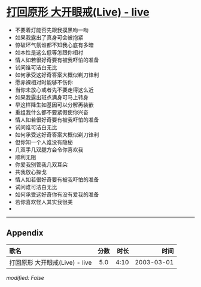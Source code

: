 # [打回原形 大开眼戒(Live) - live](https://music.163.com/song?id=66909)

* 不要着灯能否先跟我摸黑吻一吻
* 如果我露出了真身可会被抱紧
* 惊破坏气氛谁都不知我心底有多暗
* 如本性是这么低等怎跟你相衬
* 情人如若很好奇要有被我吓怕的准备
* 试问谁可洁白无比
* 如何承受这好奇答案大概似剃刀锋利
* 愿赤裸相对时能够不伤你
* 当你未放心或者先不要走得这么近
* 如果我露出斑点满身可马上转身
* 早这样降生如基因可以分解再装嵌
* 重组我什么都不要紧假使你兴奋
* 情人如若很好奇要有被我吓怕的准备
* 试问谁可洁白无比
* 如何承受这好奇答案大概似剃刀锋利
* 但你知一个人谁没有隐秘
* 几双手几双腿方会令你喜欢我
* 顺利无阻
* 你爱我别管我几双耳朵
* 共我放心探戈
* 情人如若很好奇要有被我吓怕的准备
* 试问谁可洁白无比
* 如何承受这好奇你有没有爱我的准备
* 若你喜欢怪人其实我很美
* 


---

## Appendix

|歌名|分数|时长|时间|
|:---|:---:|---:|---:|
|打回原形 大开眼戒(Live) - live|5.0|4:10|2003-03-01

*modified: False*